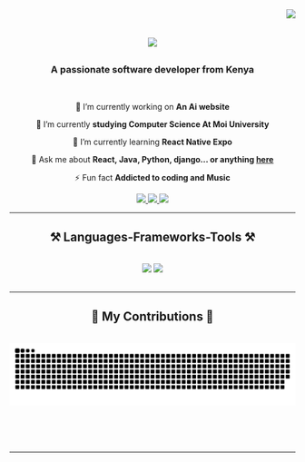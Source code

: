 <img align="right" src="https://visitor-badge.laobi.icu/badge?page_id=carzoongu.carzoongu" />

<h1 align="center">
    <img src="https://readme-typing-svg.herokuapp.com/?font=Righteous&size=35&center=true&vCenter=true&width=500&height=70&duration=4000&lines=Hi+There!+👋;+I'm+Benson+Kazungu!;" />
</h1>

<h3 align="center">A passionate software developer from Kenya </h3>

<br/>

<div align="center">
 
 🔭 I’m currently working on **An Ai website**

 🌱 I’m currently  **studying Computer Science At Moi University**
 
 🌱 I’m currently learning **React Native Expo**

 💬 Ask me about **React, Java, Python, django... or anything [here](https://github.com/carzoongu/carzoongu/issues)**

 ⚡ Fun fact **Addicted to coding and Music**
 
 </div>
 
<div align="center"> 
  <a href="mailto:bka1739@gmail.com@gmail.com">
    <img src="https://img.shields.io/badge/Gmail-333333?style=for-the-badge&logo=gmail&logoColor=red" />
  </a>
  <a href="https://www.linkedin.com/in/benson-kazungu-509b2b237/" >
    <img src="https://img.shields.io/badge/LinkedIn-0077B5?style=for-the-badge&logo=linkedin&logoColor=white"  />
  </a>
  <a href="https://carzoongu.github.io" target="_blank">
     <img src="https://img.shields.io/badge/Portfolio-FF5722?style=for-the-badge&logo=todoist&logoColor=white" target="_blank" /> 
  </a>
</div>

 <hr/>
 
<h2 align="center">⚒️ Languages-Frameworks-Tools ⚒️</h2>
<br/>
<div align="center">
    <img src="https://skillicons.dev/icons?i=react,django,bootstrap,html,css,vscode,github,git" />
    <img src="https://skillicons.dev/icons?i=nodejs,python,javascript,typescript,express,c,cpp,java,nextjs,mysql" /><br>
</div>

<br/>
<hr/>

<div align="center">
  <h2>🐍 My Contributions 🐍</h2>
  <br>
  <img alt="snake eating my contributions" src="https://raw.githubusercontent.com/carzoongu/carzoongu/output/github-contribution-grid-snake.svg" />
  
  <br/><br/><br/>
</div>

<hr/>

